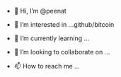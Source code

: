 - 👋 Hi, I’m @peenat
- 👀 I’m interested in ...github/bitcoin

- 🌱 I’m currently learning ...
- 💞️ I’m looking to collaborate on ...
- 📫 How to reach me ...

<!---
peenat/peenat is a ✨ special ✨ repository because its `README.md` (this file) appears on your GitHub profile.
You can click the Preview link to take a look at your changes.
--->
